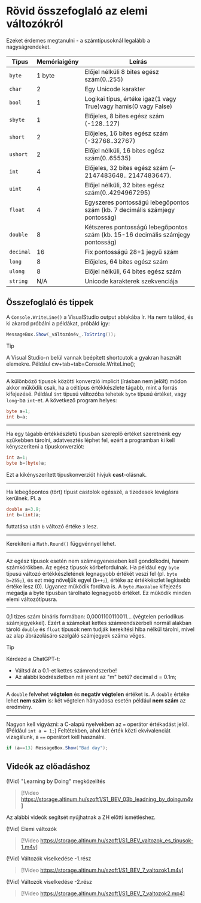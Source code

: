 # Rövid összefoglaló az elemi változókról

Ezeket érdemes megtanulni - a számtípusoknál legalább a nagyságrendeket.

| Típus     | Memóriaigény | Leírás                                                       |
| --------- | ------------ | ------------------------------------------------------------ |
| `byte`    | 1 byte       | Előjel nélküli 8 bites egész szám(0..255)                    |
| `char`    | 2            | Egy Unicode karakter                                         |
| `bool`    | 1            | Logikai típus, értéke igaz(1 vagy True)vagy hamis(0 vagy False) |
| `sbyte`   | 1            | Előjeles, 8 bites egész szám (-128..127)                     |
| `short`   | 2            | Előjeles, 16 bites egész szám (-32768..32767)                |
| `ushort`  | 2            | Előjel nélküli, 16 bites egész szám(0..65535)                |
| `int`     | 4            | Előjeles, 32 bites egész szám (–2147483648.. 2147483647).    |
| `uint`    | 4            | Előjel nélküli, 32 bites egész szám(0..4294967295)           |
| `float`   | 4            | Egyszeres pontosságú lebegőpontos szám (kb. 7 decimális számjegy pontosság) |
| `double`  | 8            | Kétszeres pontosságú lebegőpontos szám (kb. 15-16 decimális számjegy pontosság) |
| `decimal` | 16           | Fix pontosságú 28+1 jegyű szám                               |
| `long`    | 8            | Előjeles, 64 bites egész szám                                |
| `ulong`   | 8            | Előjel nélküli, 64 bites egész szám                          |
| `string`  | N/A          | Unicode karakterek szekvenciája                              |

## Összefoglaló és tippek

A `Console.WriteLine()` a VisualStudio output ablakába ír. Ha nem találod, és ki akarod próbálni a példákat, próbáld így:  

```csharp
MessageBox.Show(_változónév_.ToString());
```

> [!TIP]
> A Visual Studio-n belül vannak beépített shortcutok a gyakran használt elemekre. Például cw+tab+tab=Console.WriteLine();

---

A különböző típusok közötti konverzió implicit (írásban nem jelölt) módon akkor működik csak, ha a céltípus értékkészlete tágabb, mint a forrás kifejezésé. Például  `int`  típusú változóba tehetek  `byte`  típusú értéket, vagy  `long`-ba  `int`-et. A  következő program helyes:

```csharp
byte a=1; 
int b=a;
```

---

Ha egy tágabb értékkészletű típusban szereplő értéket szeretnénk egy szűkebben tárolni, adatvesztés léphet fel, ezért a programban ki kell kényszeríteni a típuskonverziót:  

```csharp
int a=1; 
byte b=(byte)a;  
```

Ezt a kikényszerített típuskonverziót hívjuk  **cast**-olásnak.

---

Ha lebegőpontos (tört) típust castolok egésszé, a tizedesek levágásra kerülnek. Pl. a  

```csharp
double a=3.9; 
int b=(int)a;
```

futtatása után `b` változó értéke `3` lesz.

---

Kerekíteni a  `Math.Round()`  függvénnyel lehet.

---

Az egész típusok esetén nem számegyeneseben kell gondolkodni, hanem számkörökben. Az egész típusok körbefordulnak. Ha például egy  `byte`  típusú változó értékkészletének legnagyobb értékét veszi fel (pl. `byte b=255;`), és ezt még növeljük egyel (`b++;`), értéke az értékkészlet legkisebb értéke lesz (0). Ugyanez működik fordítva is. A `byte.MaxValue`  kifejezés megadja a byte típusban tárolható legnagyobb értéket. Ez működik minden elemi változótípusra.

---

0,1 tízes szám bináris formában: 0,0001100110011... (végtelen periodikus számjegyekkel). Ezért a számokat kettes számrendszerbeli normál alakban tároló `double` és `float` típusok nem tudják kerekítési hiba nélkül tárolni, mivel az alap ábrázolásáro szolgáló számjegyek száma véges. 

> [!TIP]
>
> Kérdezd a ChatGPT-t:
>
> - Váltsd át a 0.1-et kettes számrendszerbe!
> - Az alábbi kódrészletben mit jelent az "m" betű? decimal d = 0.1m; 

---



A  `double`  felvehet  **végtelen**  és  **negatív végtelen**  értéket is. A  `double`  értéke lehet  **nem szám**  is: két végtelen hányadosa esetén például  **nem szám**  az eredmény.

---

Nagyon kell vigyázni: a C-alapú nyelvekben az `=` operátor értékadást jelöl. (Például `int a = 1;`) Feltétekben, ahol két érték közti ekvivalenciát vizsgálunk, a `==` operátort kell használni. 

```csharp
if (a==13) MessageBox.Show("Bad day");
```

## Videók az előadáshoz

(!Vid) "Learning by Doing" megközelítés

> [!Video https://storage.altinum.hu/szoft1/S1_BEV_03b_leadning_by_doing.m4v]

 Az alábbi videók segítsét nyújhatnak a ZH előtti ismétléshez.

(!Vid) Elemi változók

> [!Video https://storage.altinum.hu/szoft1/S1_BEV_valtozok_es_tipusok-1.m4v]

(!Vid) Változók viselkedése -1.rész

> [!Video https://storage.altinum.hu/szoft1/S1_BEV_7_valtozok1.m4v]

(!Vid) Változók viselkedése -2.rész

> [!Video https://storage.altinum.hu/szoft1/S1_BEV_7_valtozok2.mp4]

